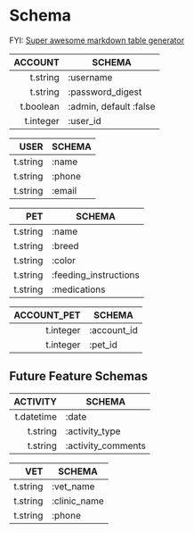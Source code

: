 # Schema

FYI: [Super awesome markdown table generator](https://www.tablesgenerator.com/markdown_tables)

|   ACCOUNT | SCHEMA                 |
|----------:|------------------------|
| t.string  | :username              |
| t.string  | :password_digest       |
| t.boolean | :admin, default :false |
| t.integer | :user_id               |

|     USER | SCHEMA |
|---------:|--------|
| t.string | :name  |
| t.string | :phone |
| t.string | :email |

|      PET | SCHEMA                |
|---------:|-----------------------|
| t.string | :name                 |
| t.string | :breed                |
| t.string | :color                |
| t.string | :feeding_instructions |
| t.string | :medications          |

| ACCOUNT_PET | SCHEMA      |
|------------:|-------------|
| t.integer   | :account_id |
| t.integer   | :pet_id     |

## Future Feature Schemas

|   ACTIVITY | SCHEMA             |
|-----------:|--------------------|
| t.datetime | :date              |
| t.string   | :activity_type     |
| t.string   | :activity_comments |

|      VET | SCHEMA       |
|---------:|--------------|
| t.string | :vet_name    |
| t.string | :clinic_name |
| t.string | :phone       |
